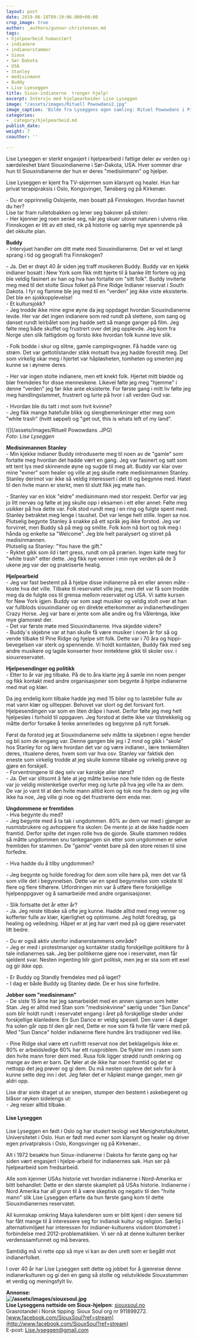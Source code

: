 ```yaml
---
layout: post
date: 2019-06-18T09:19:06.000+00:00
crop_image: true
author: _authors/gunnar-christensen.md
tags:
- hjelpearbeid humanitært
- indianere
- indianerstammer
- Sioux
- Sør Dakota
- USA
- Stanley
- medisinmann
- Buddy
- Lise Lyeseggen
title: Sioux-indianerne  trenger hjelp!
excerpt: Intervju med hjelpearbeider Lise Lyseggen
image: "/assets/images/Rituell Powowdans2.jpg"
image_caption: 'Bilde fra Lyseggens egen samling: Rituel Powowdans i Pine Ridge'
categories:
- _category/hjelpearbeid.md
publish_date: 
weight: 7
coauthor: ''

---
```

Lise Lyseggen er sterkt engasjert i hjelpearbeid i fattige deler av verden og i særdeleshet blant Siouxindianerne i Sør-Dakota, USA. Hver sommer drar hun til Siouxindianerne der hun er deres "medisinmann" og hjelper.

Lise Lyseggen er kjent fra TV-skjermen som klarsynt og healer. Hun har privat terapipraksis i Oslo, Kongsvinger, Tønsberg og på Kirkenær.

\- Du er opprinnelig Oslojente, men bosatt på Finnskogen. Hvordan havnet du her?  
Lise tar fram rulletobakken og lener seg bakover på stolen:  
\- Her kjenner jeg roen senke seg, når jeg skuer utover naturen i ulvens rike. Finnskogen er litt av ett sted, rik på historie og særlig mye spennende på det okkulte plan.

**Buddy**  
\- Intervjuet handler om ditt møte med Siouxindianerne. Det er vel et langt sprang i tid og geografi fra Finnskogen?

\- Ja. Det er drøyt 40 år siden jeg traff musikeren Buddy. Buddy var en kjekk indianer bosatt i New York som fikk mitt hjerte til å banke litt fortere og jeg ble veldig fasinert av han og hva han fortalte om "sitt folk". Buddy inviterte meg med til det stolte Sioux folket på Pine Ridge Indianer reservat i South Dakota. I fyr og flamme ble jeg med til en "verden" jeg ikke viste eksisterte. Det ble en sjokkopplevelse!  
\- Et kultursjokk?  
\- Jeg trodde ikke mine egne øyne da jeg oppdaget hvordan Siouxindianerne levde. Her var det ingen indianere som red rundt på slettene, som sang og danset rundt leirbålet som jeg hadde sett så mange ganger på film. Jeg følte meg både skuffet og frustrert over det jeg opplevde. Jeg kom fra Norge uten slik fattigdom og forsto ikke hvordan folk kunne leve slik.

\- Folk bodde i skur og slitne, gamle campingvogner. Få hadde vann og strøm. Det var gettotilstander stikk motsatt hva jeg hadde forestilt meg. Det som virkelig skar meg i hjertet var håpløsheten, tomheten og smerten jeg kunne se i øynene deres.

\- Her var ingen stolte indianere, men ett knekt folk. Hjertet mitt blødde og blør fremdeles for disse menneskene. Likevel følte jeg meg "hjemme" i denne "verden" jeg før ikke ante eksisterte. For første gang i mitt liv følte jeg meg handlingslammet, frustrert og lurte på hvor i all verden Gud var.

\- Hvordan ble du tatt i mot som hvit kvinne?  
\- Jeg fikk mange hatefulle blikk og slengbemerkninger etter meg som "white trash" (hvitt søppel) og "get out, this is whats left of my land".

![](/assets/images/Rituell Powowdans .JPG)  
_Foto: Lise Lyseggen_

**Medisinmannen Stanley**  
\- Min kjekke indianer Buddy introduserte meg til noen av de "gamle" som fortalte meg hvordan det hadde vært en gang. Jeg var fasinert og satt som ett tent lys med skinnende øyne og sugde til meg alt. Buddy var klar over mine "evner" som healer og ville at jeg skulle møte medisinmannen Stanley. Stanley derimot var ikke så veldig interessert i det til og begynne med. Hatet til den hvite mann er sterkt, men til slutt fikk jeg møte han.

\- Stanley var en klok "eldre" medisinmann med stor respekt. Derfor var jeg jo litt nervøs og følte at jeg skulle opp i eksamen i ett eller annet: Følte meg usikker på hva dette var. Folk stod rundt meg i en ring og fulgte spent med. Stanley betraktet meg lenge i taushet. Det var lenge helt stille. Ingen sa noe. Plutselig begynte Stanley å snakke på ett språk jeg ikke forstod. Jeg var forvirret, men Buddy så på meg og smilte. Folk kom nå bort og tok meg i hånda og enkelte sa "Welcome". Jeg ble helt paralysert og stirret på medisinmannen.  
Plutselig sa Stanley: "You have the gift."  
\- Ryktet gikk som ild i tørt gress, rundt om på prærien. Ingen kalte meg for "white trash" etter dette. Jeg fikk nye venner i min nye verden på de 3 ukene jeg var der og praktiserte healig.

**Hjelpearbeid**  
\- Jeg var fast bestemt på å hjelpe disse indianerne på en eller annen måte - koste hva det ville. Tilbake til reservatet ville jeg, men det var få som trodde meg da de fulgte oss til grensa mellom reservatet og USA. Vi satte kursen for New York igjen. Buddy var som sagt musiker og veldig stolt over at han var fullblods siouxindianer og en direkte etterkommer av indianerhøvdingen Crazy Horse. Jeg var bare ei jente som alle andre og fra Vålerènga, ikke mye glamorøst der.  
\- Det var første møte med Siouxindianerne. Hva skjedde videre?  
\- Buddy\`s skjebne var at han skulle få være musiker i noen år for så og vende tilbake til Pine Ridge og hjelpe sitt folk. Dette var i 70 åra og hippi-bevegelsen var sterk og spennende. Vi holdt kontakten, Buddy fikk med seg andre musikere og lagde konserter hvor inntektene gikk til skoler osv. i siouxreservatet.

**Hjelpesendinger og politikk**  
\- Etter to år var jeg tilbake. På de to åra klarte jeg å samle inn noen penger og fikk kontakt med andre organisasjoner som begynte å hjelpe indianerne med mat og klær.

Da jeg endelig kom tilbake hadde jeg med 15 biler og to lastebiler fulle av mat vann klær og ulltepper. Behovet var stort og det forsvant fort. Hjelpesendingen var som en liten dråpe i havet. Derfor følte jeg meg helt hjelpesløs i forhold til oppgaven. Jeg forstod at dette ikke var tilstrekkelig og måtte derfor forsøke å tenke annerledes og begynne på nytt forsøk.

Først da forstod jeg at Siouxindianerne selv måtte ta skjebnen i egne hender og bli som de engang var. Denne gangen ble jeg i 2 mnd og gikk i "skole" hos Stanley for og lære hvordan det var og være indianer., lære tenkemåten deres, ritualene deres, hvem som var hva osv. Stanley var faktisk den eneste som virkelig trodde at jeg skulle komme tilbake og virkelig prøve og gjøre en forskjell.  
\- Forventningene til deg selv var kanskje aller størst?  
\- Ja. Det var slitsomt å føle at jeg måtte bevise noe hele tiden og de fleste var jo veldig mistenkelige overfor meg og lurte på hva jeg ville ha av dem. De var jo vant til at den hvite mann alltid kom og tok noe fra dem og jeg ville ikke ha noe, Jeg ville gi noe og det frustrerte dem enda mer.

**Ungdommene er fremtiden**  
\- Hva begynte du med?  
\- Jeg begynte med å ta tak i ungdommen. 80% av dem var med i gjenger av rusmisbrukere og avhoppere fra skolen: De mente jo at de ikke hadde noen framtid. Derfor spilte det ingen rolle hva de gjorde. Skulle stammen reddes så måtte ungdommen snu tankegangen sin etter som ungdommen er selve fremtiden for stammen. De "gamle" ventet bare på den store reisen til sine forfedre.

\- Hva hadde du å tilby ungdommen?

\- Jeg begynte og holde foredrag for dem som ville høre på, men det var få som ville det i begynnelsen. Dette var en sped begynnelse som vokste til flere og flere tilhørere. Utfordringen min var å utføre flere forskjellige hjelpeoppgaver og å samarbeide med andre organisasjoner.

\- Slik fortsatte det år etter år?  
\- Ja. Jeg reiste tilbake så ofte jeg kunne. Hadde alltid med meg venner og kofferter fulle av klær, kjærlighet og optimisme. Jeg holdt foredrag, ga healing og veiledning. Håpet er at jeg har vært med på og gjøre reservatet litt bedre.

\- Du er også aktiv utenfor indianerstammens område?  
\- Jeg er med i protestmarsjer og kontakter stadig forskjellige politikere for å tale indianernes sak. Jeg ber politikerne gjøre noe i reservatet, men får sjeldent svar. Nesten ingenting blir gjort politisk, men jeg er sta som ett esel og gir ikke opp.

\- Er Buddy og Standly fremdeles med på laget?  
\- I dag er både Buddy og Stanley døde. De er hos sine forfedre.

**Jobber som "medisinmann"**  
\- De siste 15 årne har jeg samarbeidet med en annen sjaman som heter Stan. Jeg er alltid med Stan som "medisinkvinne" særlig under "Sun Dance" som blir holdt rundt i reservatet engang i året på forskjellige steder under forskjellige klanledere. En Sun Dance er veldig spesiell. Den varer i 4 dager fra solen går opp til den går ned, Dette er noe som få hvite får være med på. Med "Sun Dance" holder indianerne flere hundre års tradisjoner ved like.

\- Pine Ridge skal være ett rusfritt reservat noe det beklageligvis ikke er. 80% er arbeidsledige 60% har ett rusproblem. De flykter inn i rusen som den hvite mann forer dem med. Rusa folk ligger strødd rundt omkring og mange av dem er barn. De føler at de ikke har noen framtid og det er nettopp det jeg prøver og gi dem. Du må nesten oppleve det selv for å kunne sette deg inn i det. Jeg føler det er håpløst mange ganger, men gir aldri opp.

Lise drar siste draget ut av sneipen, stumper den bestemt i askebegeret og blåser røyken sidelengs ut:  
\- Jeg reiser alltid tilbake.

#### Lise Lyseggen

Lise Lyseggen en født i Oslo og har studert teologi ved Menighetsfakultetet, Universitetet i Oslo. Hun er født med evner som klarsynt og healer og driver egen privatpraksis i Oslo, Kongsvinger og på Kirkenær..

Alt i 1972 besøkte hun Sioux-indianerne i Dakota for første gang og har siden vært engasjert i hjelpe-arbeid for indianernes sak. Hun ser på hjelpearbeid som fredsarbeid.

Alle som kjenner USAs historie vet hvordan indianerne i Nord-Amerika er blitt behandlet: Dette er den største skamplett på USAs historie. Indianerne i Nord Amerika har all grunn til å være skeptisk og negativ til den "hvite mann" slik Lise Lyseggen erfarte da hun første gang kom til dette Siouxindianernes reservatet.

All kunnskap omkring Maya kalenderen som er blitt kjent i den senere tid har fått mange til å interessere seg for indiansk kultur og religion. Særlig i alternativmiljøet har interessen for indianer-kulturens visdom blomstret i forbindelse med 2012-problematikken. Vi ser nå at denne kulturen beriker verdenssamfunnet og må bevares.

Samtidig må vi rette opp så mye vi kan av den urett som er begått mot indianerfolket.

I over 40 år har Lise Lyseggen sett dette og jobbet for å gjenreise denne indianerkulturen og gi den en gang så stolte og velutviklede Siouxstammen et verdig og meningsfylt liv.

**Annonse:  
![/assets/images/siouxsoul.jpg](https://app.forestry.io/sites/afjoa9tu1jlglg/body-media//assets/images/siouxsoul.jpg)  
Lise Lyseggens nettside om Sioux-hjelpen**: [siouxsoul.no](http://siouxsoul.no/)  
Grasrotandel i Norsk tipping: Sioux Soul org nr 911899272.  
[www.facebook.com/SiouxSoul?ref=stream](http://www.facebook.com/SiouxSoul?ref=stream)  
E-post: [Lise.lyseggen@gmail.com](mailto:www.liseslyseggen.com/)